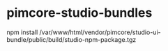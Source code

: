 # pimcore-studio-bundles


npm install /var/www/html/vendor/pimcore/studio-ui-bundle/public/build/studio-npm-package.tgz 